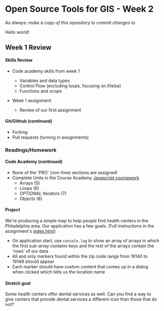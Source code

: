 # Open Source Tools for GIS - Week 2

*As always: make a copy of this repository to commit changes to*

Hello world!

## Week 1 Review

#### Skills Review

* Code academy skills from week 1
  - Variables and data types
  - Control Flow (excluding loops, focusing on if/else)
  - Functions and scope

* Week 1 assignment
  - Review of our first assignment

#### Git/Github (continued)
- Forking
- Pull requests (turning in assignments)

### Readings/Homework

#### Code Academy (continued)

* None of the 'PRO' (non-free) sections are assigned!
* Complete Units in the Course Academy [Javascript coursework](https://www.codecademy.com/learn/javascript)
  - Arrays (5)
  - Loops (6)
  - *OPTIONAL* Iterators (7)
  - Objects (8)

#### Project

We're producing a simple map to help people find health centers in the
Philadelphia area. Our application has a few goals. (Full instructions in
the assignment's [index.html](assignment/index.html))

* On application start, use `console.log` to show an array of arrays
  in which the first sub-array contains keys and the rest of the arrays
  contain the 'rows' of our data
* All and only markers found within the zip code range from 19140 to
  19149 should appear
* Each marker should have custom content that comes up in a dialog when
  clicked which tells us the location name

#### Stretch goal

Some health centers offer dental services as well. Can you find a way to
give centers that provide dental services a different icon than those
that do not?
